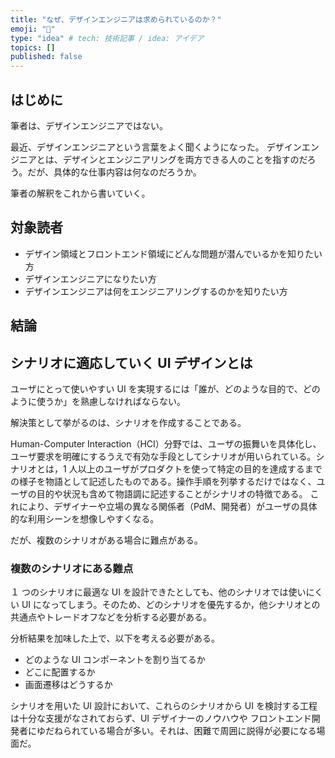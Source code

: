 ```yaml
---
title: "なぜ、デザインエンジニアは求められているのか？"
emoji: "📝"
type: "idea" # tech: 技術記事 / idea: アイデア
topics: []
published: false
---
```

## はじめに
筆者は、デザインエンジニアではない。

最近、デザインエンジニアという言葉をよく聞くようになった。
デザインエンジニアとは、デザインとエンジニアリングを両方できる人のことを指すのだろう。だが、具体的な仕事内容は何なのだろうか。

筆者の解釈をこれから書いていく。

## 対象読者
- デザイン領域とフロントエンド領域にどんな問題が潜んでいるかを知りたい方
- デザインエンジニアになりたい方
- デザインエンジニアは何をエンジニアリングするのかを知りたい方

## 結論


## シナリオに適応していく UI デザインとは
ユーザにとって使いやすい UI を実現するには「誰が、どのような目的で、どのように使うか」を熟慮しなければならない。

解決策として挙がるのは、シナリオを作成することである。

Human-Computer Interaction（HCI）分野では、ユーザの振舞いを具体化し、ユーザ要求を明確にするうえで有効な手段としてシナリオが用いられている。シナリオとは，1 人以上のユーザがプロダクトを使って特定の目的を達成するまでの様子を物語として記述したものである。操作手順を列挙するだけではなく、ユーザの目的や状況も含めて物語調に記述することがシナリオの特徴である。
これにより、デザイナーや立場の異なる関係者（PdM、開発者）がユーザの具体的な利用シーンを想像しやすくなる。

だが、複数のシナリオがある場合に難点がある。

### 複数のシナリオにある難点
１ つのシナリオに最適な UI を設計できたとしても、他のシナリオでは使いにくい UI になってしまう。そのため、どのシナリオを優先するか，他シナリオとの共通点やトレードオフなどを分析する必要がある。

分析結果を加味した上で、以下を考える必要がある。
- どのような UI コンポーネントを割り当てるか
- どこに配置するか
- 画面遷移はどうするか

シナリオを用いた UI 設計において、これらのシナリオから UI を検討する工程は十分な支援がなされておらず、UI デザイナーのノウハウや フロントエンド開発者にゆだねられている場合が多い。それは、困難で周囲に説得が必要になる場面だ。





